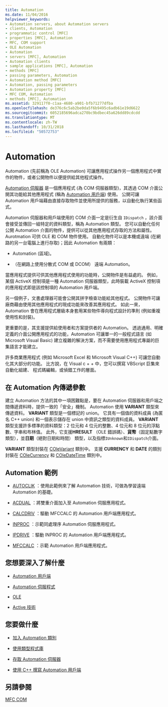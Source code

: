 ```yaml
---
title: Automation
ms.date: 11/04/2016
helpviewer_keywords:
- Automation servers, about Automation servers
- clients, Automation
- programmatic control [MFC]
- properties [MFC], Automation
- MFC, COM support
- OLE Automation
- Automation
- servers [MFC], Automation
- Automation clients
- sample applications [MFC], Automation
- methods [MFC]
- passing parameters, Automation
- Automation method [MFC]
- Automation, passing parameters
- Automation property [MFC]
- MFC COM, Automation
- methods [MFC], Automation
ms.assetid: 329117f0-c1aa-4680-a901-bfb71277dfba
ms.openlocfilehash: de376c6c5ab2be0da5f6b9495c6adb61e19d6622
ms.sourcegitcommit: 6052185696adca270bc9bdbec45a626dd89cdcdd
ms.translationtype: MT
ms.contentlocale: zh-TW
ms.lasthandoff: 10/31/2018
ms.locfileid: "50572753"
---
```

# <a name="automation"></a>Automation

Automation (先前稱為 OLE Automation) 可讓應用程式操作另一個應用程式中實作的物件，或者公開物件以便提供給其他程式操作。

[Automation 伺服器](../mfc/automation-servers.md) 是一個應用程式 (為 COM 伺服器類型)，其透過 COM 介面公開其功能給其他應用程式 (稱為 [Automation 用戶端](../mfc/automation-clients.md)) 使用。 公開可讓 Automation 用戶端藉由直接存取物件並使用所提供的服務，以自動化執行某些函式。

Automation 伺服器和用戶端使用的 COM 介面一定是衍生自 `IDispatch` ，該介面會接受並傳回一組特定的資料類型，稱為 Automation 類型。 您可以自動化任何公開 Automation 介面的物件，提供可以從其他應用程式存取的方法和屬性。 Aurotmation 可供 OLE 和 COM 物件使用。 自動化物件可以是本機或遠端 (在網路的另一台電腦上進行存取)；因此 Automation 有兩類：

- Automation (區域)。

- （在網路上使用分散式 COM 或 DCOM） 遠端 Automation。

當應用程式提供可供其他應用程式使用的功能時，公開物件是有益處的。 例如，某個 ActiveX 控制項是一種 Automation 伺服器類型，此時裝載 ActiveX 控制項的應用程式即是該控制項的 Automation 用戶端。

另一個例子，文書處理器可能會公開其拼字檢查功能給其他程式。 公開物件可讓廠商藉由使用其他應用程式的現成功能來改善其應用程式。 如此一來，Automation 會在應用程式層級本身套用某些物件導向程式設計的準則 (例如重複使用性和封裝)。

更重要的是，其支援提供給使用者和方案提供者的 Automation。 透過通用、明確定義的介面公開應用程式的功能，Automation 可讓單一的一般程式語言 (如 Microsoft Visual Basic) 建立複雜的解決方案，而不需要使用應用程式專屬的巨集語言才能建立。

許多商業應用程式 (例如 Microsoft Excel 和 Microsoft Visual C++) 可讓您自動化其大部分的功能。 比方說，在 Visual c + + 中，您可以撰寫 VBScript 巨集來自動化組建、 程式碼編輯，或偵錯工作的層面。

##  <a name="_core_passing_parameters_in_automation"></a> 在 Automation 內傳遞參數

建立 Automation 方法的其中一項困難點是，要在 Automation 伺服器和用戶端之間傳遞資料時，提供一致的「安全」機制。 Automation 使用 **VARIANT** 類型來傳遞資料。 **VARIANT** 類型是一個標記的 union。 它具有一個值的資料成員 (為匿名 C++ union) 和一個表示儲存在 union 中資訊之類型的資料成員。 **VARIANT** 類型支援許多標準的資料類型：2 位元和 4 位元的整數、4 位元和 8 位元的浮點數、字串和布林值。 此外，它支援**HRESULT** （OLE 錯誤碼）、**貨幣**（固定點數字類型），並**日期**（絕對日期和時間） 類型，以及指標`IUnknown`和`IDispatch`介面。

**VARIANT** 類型封裝在 [COleVariant](../mfc/reference/colevariant-class.md) 類別中。 支援 **CURRENCY** 和 **DATE** 的類別封裝在 [COleCurrency](../mfc/reference/colecurrency-class.md) 和 [COleDateTime](../atl-mfc-shared/reference/coledatetime-class.md) 類別中。

## <a name="automation-samples"></a>Automation 範例

- [AUTOCLIK](../visual-cpp-samples.md) ：使用此範例來了解 Automation 技術，可做為學習遠端 Automation 的基礎。

- [ACDUAL](../visual-cpp-samples.md) ：將雙重介面加入至 Automation 伺服應用程式。

- [CALCDRIV](../visual-cpp-samples.md) ：驅動 MFCCALC 的 Automation 用戶端應用程式。

- [INPROC](../visual-cpp-samples.md) ：示範同處理序 Automation 伺服應用程式。

- [IPDRIVE](../visual-cpp-samples.md) ：驅動 INPROC 的 Automation 用戶端應用程式。

- [MFCCALC](../visual-cpp-samples.md) ：示範 Automation 用戶端應用程式。

## <a name="what-do-you-want-to-know-more-about"></a>您想要深入了解什麼

- [Automation 用戶端](../mfc/automation-clients.md)

- [Automation 伺服程式](../mfc/automation-servers.md)

- [OLE](../mfc/ole-in-mfc.md)

- [Active 技術](../mfc/mfc-com.md)

## <a name="what-do-you-want-to-do"></a>您要做什麼

- [加入 Automation 類別](../mfc/automation-servers.md)

- [使用類型程式庫](../mfc/automation-clients-using-type-libraries.md)

- [存取 Automation 伺服器](../mfc/automation-servers.md)

- [使用 C++ 撰寫 Automation 用戶端](../mfc/automation-clients.md)

## <a name="see-also"></a>另請參閱

[MFC COM](../mfc/mfc-com.md)
